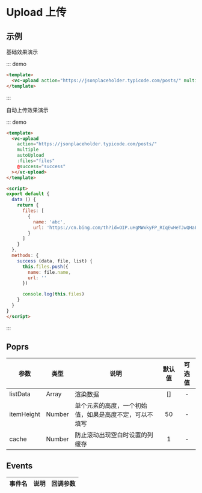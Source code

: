# Upload 上传

## 示例

基础效果演示

::: demo 
```html
<template>
  <vc-upload action="https://jsonplaceholder.typicode.com/posts/" multiple></vc-upload>
</template>
```
:::


自动上传效果演示

::: demo 
```html
<template>
  <vc-upload 
    action="https://jsonplaceholder.typicode.com/posts/" 
    multiple 
    autoUpload 
    :files="files"
    @success="success"
  ></vc-upload>
</template>

<script>
export default {
  data () {
    return {
      files: [
        {
          name: 'abc',
          url: 'https://cn.bing.com/th?id=OIP.uHgMWxkyFP_RIqEwHeTJwQHaFF&pid=Api&rs=1'
        }
      ]
    }
  },
  methods: {
    success (data, file, list) {
      this.files.push({
        name: file.name,
        url: ''
      })

      console.log(this.files)
    }
  }
}
</script>
```
:::


## Poprs

| 参数 | 类型 | 说明 | 默认值 | 可选值 |
|---|---|---|:---:|:---:|
| listData | Array | 渲染数据 | [] | - |
| itemHeight | Number | 单个元素的高度，一个初始值，如果是高度不定，可以不填写 | 50 | - |
| cache | Number | 防止滚动出现空白时设置的列缓存 | 1 | - |

## Events

| 事件名 | 说明 | 回调参数 |
| --- | --- | --- |
